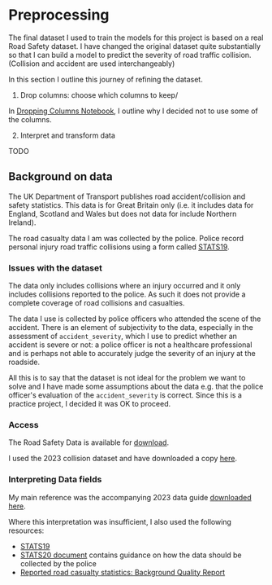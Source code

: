 # Preprocessing

The final dataset I used to train the models for this project is based on a real Road Safety dataset. I have changed the original dataset quite substantially so that I can build a model to predict the severity of road traffic collision. (Collision and accident are used interchangeably) 

In this section I outline this journey of refining the dataset. 

1. Drop columns: choose which columns to keep/ 

In [Dropping Columns Notebook](./01_dropping_columns.ipynb), I outline why I decided not to use some of the columns.

2. Interpret and transform data

TODO


## Background on data

The UK Department of Transport publishes road accident/collision and safety statistics. This data is for Great Britain only (i.e. it includes data for England, Scotland and Wales but does not data for include Northern Ireland).

The road casualty data I am was collected by the police. Police record personal injury road traffic collisions using a form called [STATS19](https://assets.publishing.service.gov.uk/government/uploads/system/uploads/attachment_data/file/995422/stats19.pdf).

### Issues with the dataset

The data only includes collisions where an injury occurred and it only includes collisions reported to the police. As such it does not provide a complete coverage of road collisions and casualties. 

The data I use is collected by police officers who attended the scene of the accident. There is an element of subjectivity to the data, especially in the assessment of `accident_severity`, which I use to predict whether an accident is severe or not: a police officer is not a healthcare professional and is perhaps not able to accurately judge the severity of an injury at the roadside.

All this is to say that the dataset is not ideal for the problem we want to solve and I have made some assumptions about the data e.g. that the police officer's evaluation of the `accident_severity` is correct. Since this is a practice project, I decided it was OK to proceed.

### Access
The Road Safety Data is available for [download](https://www.data.gov.uk/dataset/cb7ae6f0-4be6-4935-9277-47e5ce24a11f/road-safety-data). 

I used the 2023 collision dataset and have downloaded a copy [here](./data/dft-road-casualty-statistics-collision-2023.csv).


### Interpreting Data fields

My main reference was the accompanying 2023 data guide [downloaded here](./data/dft-road-casualty-statistics-road-safety-open-dataset-data-guide-2023.xlsx).

Where this interpretation was insufficient, I also used the following resources:
- [STATS19](https://assets.publishing.service.gov.uk/government/uploads/system/uploads/attachment_data/file/995422/stats19.pdf)
- [STATS20 document](https://assets.publishing.service.gov.uk/media/60d0cc968fa8f57cf3f0b3ad/stats20-2011.pdf) contains guidance on how the data should be collected by the police
- [Reported road casualty statistics: Background Quality Report](https://www.gov.uk/government/publications/reported-road-casualty-statistics-background-quality-report/reported-road-casualty-statistics-background-quality-report)